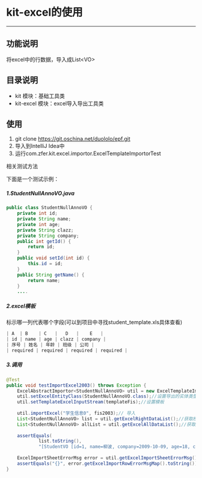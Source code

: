 # kit-excel的使用
------
## 功能说明
将excel中的行数据，导入成List&lt;VO>
## 目录说明
- kit 模块：基础工具类
- kit-excel 模块：excel导入导出工具类
## 使用
1. git clone https://git.oschina.net/duololo/epf.git
3. 导入到IntelliJ Idea中
3. 运行com.zfer.kit.excel.importor.ExcelTemplateImportorTest

相关测试方法

下面是一个测试示例：

##### 1.StudentNullAnnoVO.java
```java
public class StudentNullAnnoVO {
    private int id;
    private String name;
    private int age;
    private String clazz;
    private String company;
    public int getId() {
        return id;
    }
    public void setId(int id) {
        this.id = id;
    }
    public String getName() {
        return name;
    }
    ....
```

##### 2.excel模板
标示哪一列代表哪个字段(可以到项目中寻找student_template.xls具体查看)
```java
| A  | B    | C   |   D   |    E   |
| id | name | age | clazz | company |
| 序号 | 姓名 | 年龄 | 班级 | 公司 |
| required | required | required | required |
```

##### 3.调用
```java
@Test
public void testImportExcel2003() throws Exception {
    ExcelAbstractImportor<StudentNullAnnoVO> util = new ExcelTemplateImportor<StudentNullAnnoVO>();// 创建excel导入工具类
    util.setExcelEntityClass(StudentNullAnnoVO.class);//设置导出的实体类型
    util.setTemplateExcelInputStream(templateFis);//设置模板
    
    util.importExcel("学生信息0", fis2003);// 导入
    List<StudentNullAnnoVO> list = util.getExcelRightDataList();//获取校验正确的数据
    List<StudentNullAnnoVO> allList = util.getExcelAllDataList();//获取所有的数据
    
    assertEquals(
            list.toString(),
            "[StudentVO [id=1, name=柳波, company=2009-10-09, age=18, clazz=五期提高班], StudentVO [id=2, name=柳波, company=2016-08-09, age=29, clazz=五期提高班]]");
    
    ExcelImportSheetErrorMsg error = util.getExcelImportSheetErrorMsg();
    assertEquals("{}", error.getExcelImportRowErrorMsgMap().toString());
}
```


